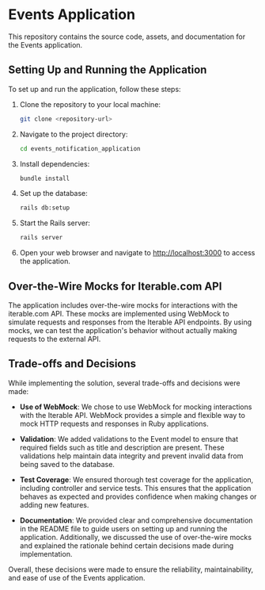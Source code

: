 # Events Application

This repository contains the source code, assets, and documentation for the Events application.

## Setting Up and Running the Application

To set up and run the application, follow these steps:

1. Clone the repository to your local machine:

    ```bash
    git clone <repository-url>
    ```

2. Navigate to the project directory:

    ```bash
    cd events_notification_application
    ```

3. Install dependencies:

    ```bash
    bundle install
    ```

4. Set up the database:

    ```bash
    rails db:setup
    ```

5. Start the Rails server:

    ```bash
    rails server
    ```

6. Open your web browser and navigate to [http://localhost:3000](http://localhost:3000) to access the application.

## Over-the-Wire Mocks for Iterable.com API

The application includes over-the-wire mocks for interactions with the iterable.com API. These mocks are implemented using WebMock to simulate requests and responses from the Iterable API endpoints. By using mocks, we can test the application's behavior without actually making requests to the external API.

## Trade-offs and Decisions

While implementing the solution, several trade-offs and decisions were made:

- **Use of WebMock**: We chose to use WebMock for mocking interactions with the Iterable API. WebMock provides a simple and flexible way to mock HTTP requests and responses in Ruby applications.

- **Validation**: We added validations to the Event model to ensure that required fields such as title and description are present. These validations help maintain data integrity and prevent invalid data from being saved to the database.

- **Test Coverage**: We ensured thorough test coverage for the application, including controller and service tests. This ensures that the application behaves as expected and provides confidence when making changes or adding new features.

- **Documentation**: We provided clear and comprehensive documentation in the README file to guide users on setting up and running the application. Additionally, we discussed the use of over-the-wire mocks and explained the rationale behind certain decisions made during implementation.

Overall, these decisions were made to ensure the reliability, maintainability, and ease of use of the Events application.
